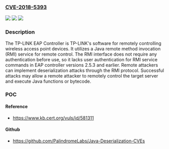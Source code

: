 ### [CVE-2018-5393](https://cve.mitre.org/cgi-bin/cvename.cgi?name=CVE-2018-5393)
![](https://img.shields.io/static/v1?label=Product&message=EAP%20Controller&color=blue)
![](https://img.shields.io/static/v1?label=Version&message=2.5.32.5.3%20&color=brighgreen)
![](https://img.shields.io/static/v1?label=Vulnerability&message=CWE-306%3A%20Missing%20Authentication%20for%20Critical%20Function&color=brighgreen)

### Description

The TP-LINK EAP Controller is TP-LINK's software for remotely controlling wireless access point devices. It utilizes a Java remote method invocation (RMI) service for remote control. The RMI interface does not require any authentication before use, so it lacks user authentication for RMI service commands in EAP controller versions 2.5.3 and earlier. Remote attackers can implement deserialization attacks through the RMI protocol. Successful attacks may allow a remote attacker to remotely control the target server and execute Java functions or bytecode.

### POC

#### Reference
- https://www.kb.cert.org/vuls/id/581311

#### Github
- https://github.com/PalindromeLabs/Java-Deserialization-CVEs


